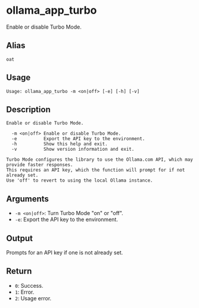 # ollama_app_turbo

Enable or disable Turbo Mode.

## Alias

`oat`

## Usage
```
Usage: ollama_app_turbo -m <on|off> [-e] [-h] [-v]
```

## Description
```
Enable or disable Turbo Mode.

  -m <on|off> Enable or disable Turbo Mode.
  -e          Export the API key to the environment.
  -h          Show this help and exit.
  -v          Show version information and exit.

Turbo Mode configures the library to use the Ollama.com API, which may provide faster responses.
This requires an API key, which the function will prompt for if not already set.
Use 'off' to revert to using the local Ollama instance.
```

## Arguments
* `-m <on|off>`: Turn Turbo Mode "on" or "off".
* `-e`: Export the API key to the environment.

## Output
Prompts for an API key if one is not already set.

## Return
* `0`: Success.
* `1`: Error.
* `2`: Usage error.
